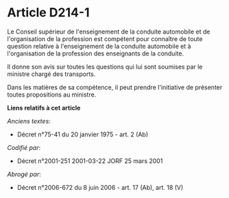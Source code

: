 # Article D214-1

Le Conseil supérieur de l'enseignement de la conduite automobile et de l'organisation de la profession est compétent pour
connaître de toute question relative à l'enseignement de la conduite automobile et à l'organisation de la profession des
enseignants de la conduite.

Il donne son avis sur toutes les questions qui lui sont soumises par le ministre chargé des transports.

Dans les matières de sa compétence, il peut prendre l'initiative de présenter toutes propositions au ministre.

**Liens relatifs à cet article**

_Anciens textes_:

  - Décret n°75-41 du 20 janvier 1975 - art. 2 (Ab)

_Codifié par_:

  - Décret n°2001-251 2001-03-22 JORF 25 mars 2001

_Abrogé par_:

  - Décret n°2006-672 du 8 juin 2006 - art. 17 (Ab), art. 18 (V)
